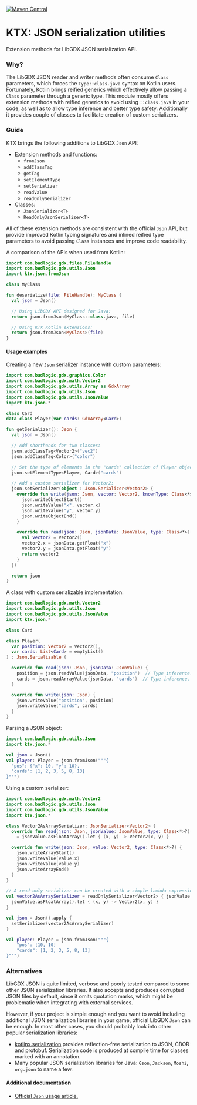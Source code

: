 [![Maven Central](https://img.shields.io/maven-central/v/io.github.libktx/ktx-json.svg)](https://search.maven.org/artifact/io.github.libktx/ktx-json)

# KTX: JSON serialization utilities

Extension methods for LibGDX JSON serialization API.

### Why?

The LibGDX JSON reader and writer methods often consume `Class` parameters, which forces the
`Type::class.java` syntax on Kotlin users. Fortunately, Kotlin brings reified generics which effectively
allow passing a `Class` parameter through a generic type. This module mostly offers extension methods 
with reified generics to avoid using `::class.java` in your code, as well as to allow type inference
and better type safety. Additionally it provides couple of classes to facilitate creation of custom
serializers.

### Guide

KTX brings the following additions to LibGDX `Json` API:
- Extension methods and functions:
    - `fromJson`
    - `addClassTag`
    - `getTag`
    - `setElementType`
    - `setSerializer`
    - `readValue`
    - `readOnlySerializer`
- Classes:
    - `JsonSerializer<T>`
    - `ReadOnlyJsonSerializer<T>`

All of these extension methods are consistent with the official `Json` API, but provide improved Kotlin typing
signatures and inlined reified type parameters to avoid passing `Class` instances and improve code readability.

A comparison of the APIs when used from Kotlin:

```kotlin
import com.badlogic.gdx.files.FileHandle
import com.badlogic.gdx.utils.Json
import ktx.json.fromJson

class MyClass

fun deserialize(file: FileHandle): MyClass {
  val json = Json()

  // Using LibGDX API designed for Java:
  return json.fromJson(MyClass::class.java, file)

  // Using KTX Kotlin extensions:
  return json.fromJson<MyClass>(file) 
}
```

#### Usage examples

Creating a new `Json` serializer instance with custom parameters:

```kotlin
import com.badlogic.gdx.graphics.Color
import com.badlogic.gdx.math.Vector2
import com.badlogic.gdx.utils.Array as GdxArray
import com.badlogic.gdx.utils.Json
import com.badlogic.gdx.utils.JsonValue
import ktx.json.*

class Card
data class Player(var cards: GdxArray<Card>)

fun getSerializer(): Json {
  val json = Json()

  // Add shorthands for two classes:
  json.addClassTag<Vector2>("vec2")
  json.addClassTag<Color>("color")

  // Set the type of elements in the "cards" collection of Player objects:
  json.setElementType<Player, Card>("cards")

  // Add a custom serializer for Vector2:
  json.setSerializer(object : Json.Serializer<Vector2> {
    override fun write(json: Json, vector: Vector2, knownType: Class<*>) {
      json.writeObjectStart()
      json.writeValue("x", vector.x)
      json.writeValue("y", vector.y)
      json.writeObjectEnd()
    }

    override fun read(json: Json, jsonData: JsonValue, type: Class<*>): Vector2 {
      val vector2 = Vector2()
      vector2.x = jsonData.getFloat("x")
      vector2.y = jsonData.getFloat("y")
      return vector2
    }
  })

  return json
}
```

A class with custom serializable implementation:

```kotlin
import com.badlogic.gdx.math.Vector2
import com.badlogic.gdx.utils.Json
import com.badlogic.gdx.utils.JsonValue
import ktx.json.*

class Card

class Player(
  var position: Vector2 = Vector2(),
  var cards: List<Card> = emptyList()
) : Json.Serializable {

  override fun read(json: Json, jsonData: JsonValue) {
    position = json.readValue(jsonData, "position")  // Type inference.
    cards = json.readArrayValue(jsonData, "cards")  // Type inference, better type safety.
  }

  override fun write(json: Json) {
    json.writeValue("position", position)
    json.writeValue("cards", cards)
  }
}
```

Parsing a JSON object:

```kotlin
import com.badlogic.gdx.utils.Json
import ktx.json.*

val json = Json()
val player: Player = json.fromJson("""{
  "pos": {"x": 10, "y": 10},
  "cards": [1, 2, 3, 5, 8, 13]
}""")
```

Using a custom serializer:
```kotlin
import com.badlogic.gdx.math.Vector2
import com.badlogic.gdx.utils.Json
import com.badlogic.gdx.utils.JsonValue
import ktx.json.*

class Vector2AsArraySerializer: JsonSerializer<Vector2> {
  override fun read(json: Json, jsonValue: JsonValue, type: Class<*>?): Vector2
    = jsonValue.asFloatArray().let { (x, y) -> Vector2(x, y) }

  override fun write(json: Json, value: Vector2, type: Class<*>?) {
    json.writeArrayStart()
    json.writeValue(value.x)
    json.writeValue(value.y)
    json.writeArrayEnd()
  }
}

// A read-only serializer can be created with a simple lambda expression:
val vector2AsArraySerializer = readOnlySerializer<Vector2> { jsonValue ->
  jsonValue.asFloatArray().let { (x, y) -> Vector2(x, y) }
}

val json = Json().apply {
  setSerializer(vector2AsArraySerializer)
}

val player: Player = json.fromJson("""{
    "pos": [10, 10]
    "cards": [1, 2, 3, 5, 8, 13]
}""")
```

### Alternatives

LibGDX JSON is quite limited, verbose and poorly tested compared to some other JSON
serialization libraries. It also accepts and produces corrupted JSON files by default,
since it omits quotation marks, which might be problematic when integrating with external
services.

However, if your project is simple enough and you want to avoid including additional JSON 
serialization libraries in your game, official LibGDX `Json` can be enough. In most other
cases, you should probably look into other popular serialization libraries:

- [kotlinx.serialization](https://github.com/Kotlin/kotlinx.serialization) provides
reflection-free serialization to JSON, CBOR and protobuf. Serialization code is produced
at compile time for classes marked with an annotation.
- Many popular JSON serialization libraries for Java: `Gson`, `Jackson`, `Moshi`, `org.json`
to name a few.

#### Additional documentation

- [Official `Json` usage article.](https://github.com/libgdx/libgdx/wiki/Reading-and-writing-JSON)
